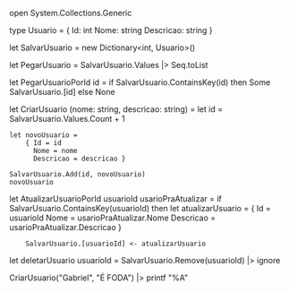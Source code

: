 open System.Collections.Generic

type Usuario =
{ Id: int
Nome: string
Descricao: string }

let SalvarUsuario = new Dictionary<int, Usuario>()

let PegarUsuario = SalvarUsuario.Values |> Seq.toList

let PegarUsuarioPorId id =
if SalvarUsuario.ContainsKey(id) then
Some SalvarUsuario.[id]
else
None

let CriarUsuario (nome: string, descricao: string) =
let id = SalvarUsuario.Values.Count + 1

    let novoUsuario =
        { Id = id
          Nome = nome
          Descricao = descricao }

    SalvarUsuario.Add(id, novoUsuario)
    novoUsuario

let AtualizarUsuarioPorId usuarioId usarioPraAtualizar =
if SalvarUsuario.ContainsKey(usuarioId) then
let atualizarUsuario =
{ Id = usuarioId
Nome = usarioPraAtualizar.Nome
Descricao = usarioPraAtualizar.Descricao }

        SalvarUsuario.[usuarioId] <- atualizarUsuario

let deletarUsuario usuarioId =
SalvarUsuario.Remove(usuarioId) |> ignore

CriarUsuario("Gabriel", "É FODA") |> printf "%A"
